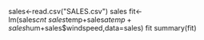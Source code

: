 sales<-read.csv("SALES.csv")
sales
fit<-lm(sales$cnt~sales$temp+sales$atemp+sales$hum+sales$windspeed,data=sales)
fit
summary(fit)
